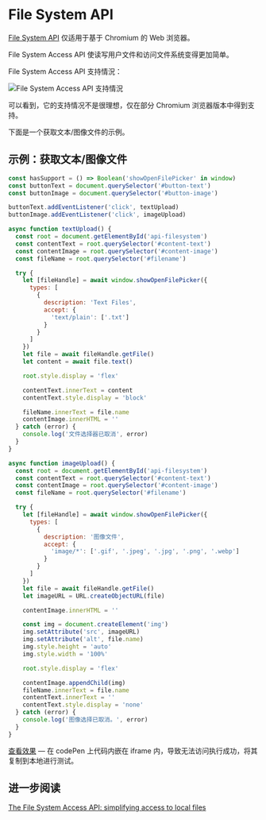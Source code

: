 # File System API

[File System API](https://developer.mozilla.org/en-US/docs/Web/API/File_System_Access_API) 仅适用于基于 Chromium 的 Web 浏览器。

File System Access API 使读写用户文件和访问文件系统变得更加简单。

File System Access API 支持情況：

![File System Access API 支持情況](https://upload-images.jianshu.io/upload_images/18281896-6ea37298b56aff42.png?imageMogr2/auto-orient/strip%7CimageView2/2/w/1240)

可以看到，它的支持情况不是很理想，仅在部分 Chromium 浏览器版本中得到支持。

下面是一个获取文本/图像文件的示例。

## 示例：获取文本/图像文件

```js
const hasSupport = () => Boolean('showOpenFilePicker' in window)
const buttonText = document.querySelector('#button-text')
const buttonImage = document.querySelector('#button-image')

buttonText.addEventListener('click', textUpload)
buttonImage.addEventListener('click', imageUpload)

async function textUpload() {
  const root = document.getElementById('api-filesystem')
  const contentText = root.querySelector('#content-text')
  const contentImage = root.querySelector('#content-image')
  const fileName = root.querySelector('#filename')

  try {
    let [fileHandle] = await window.showOpenFilePicker({
      types: [
        {
          description: 'Text Files',
          accept: {
            'text/plain': ['.txt']
          }
        }
      ]
    })
    let file = await fileHandle.getFile()
    let content = await file.text()

    root.style.display = 'flex'

    contentText.innerText = content
    contentText.style.display = 'block'

    fileName.innerText = file.name
    contentImage.innerHTML = ''
  } catch (error) {
    console.log('文件选择器已取消', error)
  }
}

async function imageUpload() {
  const root = document.getElementById('api-filesystem')
  const contentText = root.querySelector('#content-text')
  const contentImage = root.querySelector('#content-image')
  const fileName = root.querySelector('#filename')

  try {
    let [fileHandle] = await window.showOpenFilePicker({
      types: [
        {
          description: '图像文件',
          accept: {
            'image/*': ['.gif', '.jpeg', '.jpg', '.png', '.webp']
          }
        }
      ]
    })
    let file = await fileHandle.getFile()
    let imageURL = URL.createObjectURL(file)

    contentImage.innerHTML = ''

    const img = document.createElement('img')
    img.setAttribute('src', imageURL)
    img.setAttribute('alt', file.name)
    img.style.height = 'auto'
    img.style.width = '100%'

    root.style.display = 'flex'

    contentImage.appendChild(img)
    fileName.innerText = file.name
    contentText.innerText = ''
    contentText.style.display = 'none'
  } catch (error) {
    console.log('图像选择已取消。', error)
  }
}
```

[查看效果](https://codepen.io/lio-zero/pen/GRxpYoW) — 在 codePen 上代码内嵌在 iframe 内，导致无法访问执行成功，将其复制到本地进行测试。

## 进一步阅读

[The File System Access API: simplifying access to local files](https://web.dev/file-system-access/)

